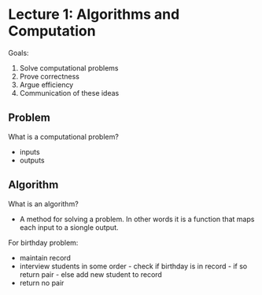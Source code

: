 # Lecture 1: Algorithms and Computation

Goals:

1.  Solve computational problems
2.  Prove correctness
3.  Argue efficiency
4.  Communication of these ideas

## Problem

What is a computational problem? 
* inputs 
* outputs

## Algorithm

What is an algorithm? 
* A method for solving a problem. In other words it is a function that maps each input to a siongle output.

For birthday problem:
* maintain record 
* interview students in some order 
*-* check if birthday is in record
*-* if so return pair 
*-* else add new student to record
* return no pair


